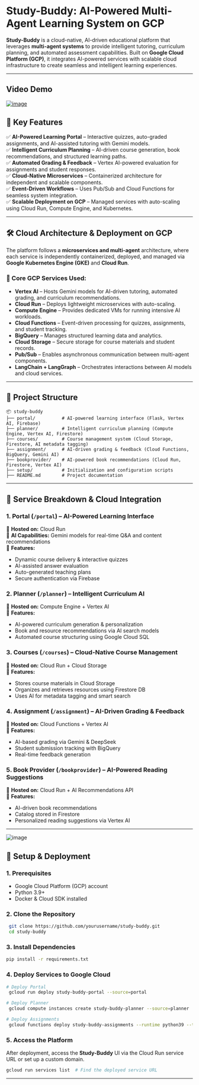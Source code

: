 # **Study-Buddy: AI-Powered Multi-Agent Learning System on GCP**



**Study-Buddy** is a cloud-native, AI-driven educational platform that leverages **multi-agent systems** to provide intelligent tutoring, curriculum planning, and automated assessment capabilities. Built on **Google Cloud Platform (GCP)**, it integrates AI-powered services with scalable cloud infrastructure to create seamless and intelligent learning experiences.

---

## Video Demo
[![image](https://github.com/user-attachments/assets/e9b74bc8-8e5d-437f-b23a-54a3127d0806)](https://youtu.be/N6aqf_-K5qI)


## **🚀 Key Features**

✅ **AI-Powered Learning Portal** – Interactive quizzes, auto-graded assignments, and AI-assisted tutoring with Gemini models.  
✅ **Intelligent Curriculum Planning** – AI-driven course generation, book recommendations, and structured learning paths.  
✅ **Automated Grading & Feedback** – Vertex AI-powered evaluation for assignments and student responses.  
✅ **Cloud-Native Microservices** – Containerized architecture for independent and scalable components.  
✅ **Event-Driven Workflows** – Uses Pub/Sub and Cloud Functions for seamless system integration.  
✅ **Scalable Deployment on GCP** – Managed services with auto-scaling using Cloud Run, Compute Engine, and Kubernetes.

---

## **🛠 Cloud Architecture & Deployment on GCP**

The platform follows a **microservices and multi-agent** architecture, where each service is independently containerized, deployed, and managed via **Google Kubernetes Engine (GKE)** and **Cloud Run**.

### **🔹 Core GCP Services Used:**

- **Vertex AI** – Hosts Gemini models for AI-driven tutoring, automated grading, and curriculum recommendations.
- **Cloud Run** – Deploys lightweight microservices with auto-scaling.
- **Compute Engine** – Provides dedicated VMs for running intensive AI workloads.
- **Cloud Functions** – Event-driven processing for quizzes, assignments, and student tracking.
- **BigQuery** – Manages structured learning data and analytics.
- **Cloud Storage** – Secure storage for course materials and student records.
- **Pub/Sub** – Enables asynchronous communication between multi-agent components.
- **LangChain + LangGraph** – Orchestrates interactions between AI models and cloud services.

---

## **📌 Project Structure**

```
📦 study-buddy
├── portal/          # AI-powered learning interface (Flask, Vertex AI, Firebase)
├── planner/         # Intelligent curriculum planning (Compute Engine, Vertex AI, Firestore)
├── courses/         # Course management system (Cloud Storage, Firestore, AI metadata tagging)
├── assignment/      # AI-driven grading & feedback (Cloud Functions, BigQuery, Gemini AI)
├── bookprovider/    # AI-powered book recommendations (Cloud Run, Firestore, Vertex AI)
├── setup/           # Initialization and configuration scripts
├── README.md        # Project documentation
```

---

## **📌 Service Breakdown & Cloud Integration**

### **1️. Portal (`/portal`) – AI-Powered Learning Interface**  
📍 **Hosted on:** Cloud Run  
📍 **AI Capabilities:** Gemini models for real-time Q&A and content recommendations  
📍 **Features:**
- Dynamic course delivery & interactive quizzes  
- AI-assisted answer evaluation  
- Auto-generated teaching plans  
- Secure authentication via Firebase  

### **2️. Planner (`/planner`) – Intelligent Curriculum AI**  
📍 **Hosted on:** Compute Engine + Vertex AI  
📍 **Features:**
- AI-powered curriculum generation & personalization  
- Book and resource recommendations via AI search models  
- Automated course structuring using Google Cloud SQL  

### **3️. Courses (`/courses`) – Cloud-Native Course Management**  
📍 **Hosted on:** Cloud Run + Cloud Storage  
📍 **Features:**
- Stores course materials in Cloud Storage  
- Organizes and retrieves resources using Firestore DB  
- Uses AI for metadata tagging and smart search  

### **4️. Assignment (`/assignment`) – AI-Driven Grading & Feedback**  
📍 **Hosted on:** Cloud Functions + Vertex AI  
📍 **Features:**
- AI-based grading via Gemini & DeepSeek  
- Student submission tracking with BigQuery  
- Real-time feedback generation  

### **5️. Book Provider (`/bookprovider`) – AI-Powered Reading Suggestions**  
📍 **Hosted on:** Cloud Run + AI Recommendations API  
📍 **Features:**
- AI-driven book recommendations  
- Catalog stored in Firestore  
- Personalized reading suggestions via Vertex AI  

---
![image](https://github.com/user-attachments/assets/04e1dd28-5dca-4a4a-9cb4-b4d14d1c90fa)

## **🔧 Setup & Deployment**

### **1️. Prerequisites**
- Google Cloud Platform (GCP) account
- Python 3.9+
- Docker & Cloud SDK installed

### **2️. Clone the Repository**
```sh
 git clone https://github.com/yourusername/study-buddy.git
 cd study-buddy
```

### **3️. Install Dependencies**
```sh
pip install -r requirements.txt
```

### **4️. Deploy Services to Google Cloud**
```sh
# Deploy Portal
 gcloud run deploy study-buddy-portal --source=portal

# Deploy Planner
 gcloud compute instances create study-buddy-planner --source=planner

# Deploy Assignments
 gcloud functions deploy study-buddy-assignments --runtime python39 --trigger-http
```

### **5️. Access the Platform**
After deployment, access the **Study-Buddy** UI via the Cloud Run service URL or set up a custom domain.

```sh
gcloud run services list  # Find the deployed service URL
```

---
